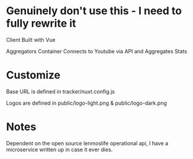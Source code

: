 # Genuinely don't use this - I need to fully rewrite it

Client Built with Vue

Aggregators Container Connects to Youtube via API and Aggregates Stats 
# Customize
Base URL is defined in tracker/nuxt.config.js

Logos are defined in public/logo-light.png & public/logo-dark.png


# Notes
Dependent on the open source lenmoslife operational api, I have a microservice written up in case it ever dies.

